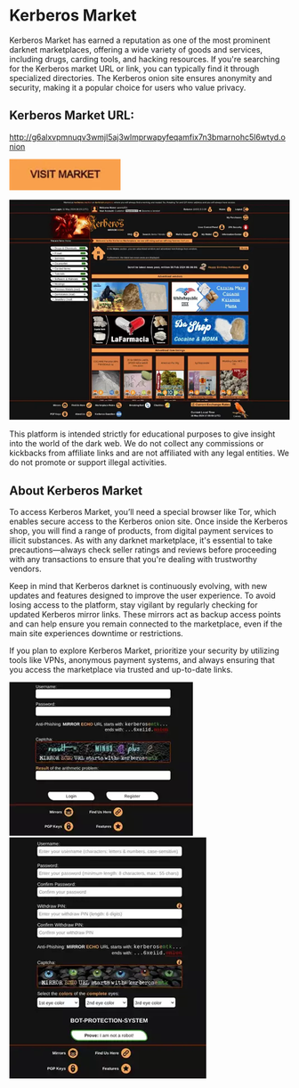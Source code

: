# Kerberos Market
Kerberos Market has earned a reputation as one of the most prominent darknet marketplaces, offering a wide variety of goods and services, including drugs, carding tools, and hacking resources. If you're searching for the Kerberos market URL or link, you can typically find it through specialized directories. The Kerberos onion site ensures anonymity and security, making it a popular choice for users who value privacy.

## Kerberos Market URL:

http://g6alxvpmnuqv3wmjl5aj3wlmprwapyfeqamfix7n3bmarnohc5l6wtyd.onion

[<img src="/assets/pitiwer.webp" width="200">](http://g6alxvpmnuqv3wmjl5aj3wlmprwapyfeqamfix7n3bmarnohc5l6wtyd.onion)

<a href="http://g6alxvpmnuqv3wmjl5aj3wlmprwapyfeqamfix7n3bmarnohc5l6wtyd.onion"><img src="/assets/tranbotre.webp" alt="image" style="max-width: 100%;"><a>

This platform is intended strictly for educational purposes to give insight into the world of the dark web. We do not collect any commissions or kickbacks from affiliate links and are not affiliated with any legal entities. We do not promote or support illegal activities.

## About Kerberos Market

To access Kerberos Market, you’ll need a special browser like Tor, which enables secure access to the Kerberos onion site. Once inside the Kerberos shop, you will find a range of products, from digital payment services to illicit substances. As with any darknet marketplace, it's essential to take precautions—always check seller ratings and reviews before proceeding with any transactions to ensure that you're dealing with trustworthy vendors.

Keep in mind that Kerberos darknet is continuously evolving, with new updates and features designed to improve the user experience. To avoid losing access to the platform, stay vigilant by regularly checking for updated Kerberos mirror links. These mirrors act as backup access points and can help ensure you remain connected to the marketplace, even if the main site experiences downtime or restrictions.

If you plan to explore Kerberos Market, prioritize your security by utilizing tools like VPNs, anonymous payment systems, and always ensuring that you access the marketplace via trusted and up-to-date links.

<a href="http://g6alxvpmnuqv3wmjl5aj3wlmprwapyfeqamfix7n3bmarnohc5l6wtyd.onion"><img src="/assets/diekillrup.webp" alt="image" style="max-width: 100%;"><a>  <a href="http://g6alxvpmnuqv3wmjl5aj3wlmprwapyfeqamfix7n3bmarnohc5l6wtyd.onion"><img src="/assets/enacpan.webp" alt="image" style="max-width: 100%;"><a>